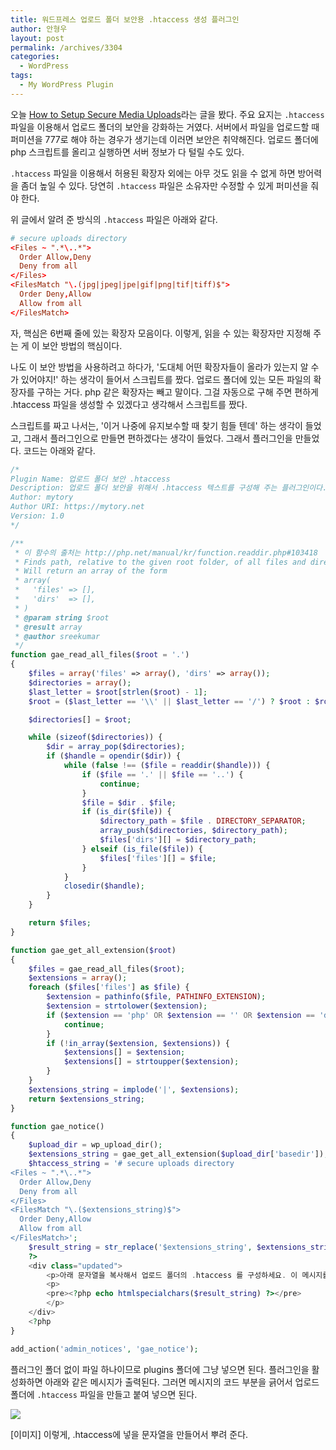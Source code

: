 ```yaml
---
title: 워드프레스 업로드 폴더 보안용 .htaccess 생성 플러그인
author: 안형우
layout: post
permalink: /archives/3304
categories:
  - WordPress
tags:
  - My WordPress Plugin
---
```

오늘 [How to Setup Secure Media Uploads][1]라는 글을 봤다. 주요 요지는 `.htaccess` 파일을 이용해서 업로드 폴더의 보안을 강화하는 거였다. 서버에서 파일을 업로드할 때 퍼미션을 777로 해야 하는 경우가 생기는데 이러면 보안은 취약해진다. 업로드 폴더에 php 스크립트를 올리고 실행하면 서버 정보가 다 털릴 수도 있다. 

`.htaccess` 파일을 이용해서 허용된 확장자 외에는 아무 것도 읽을 수 없게 하면 방어력을 좀더 높일 수 있다. 당연히 `.htaccess` 파일은 소유자만 수정할 수 있게 퍼미션을 줘야 한다. 

위 글에서 알려 준 방식의 `.htaccess` 파일은 아래와 같다.

~~~ conf
# secure uploads directory
<Files ~ ".*\..*">
  Order Allow,Deny
  Deny from all
</Files>
<FilesMatch "\.(jpg|jpeg|jpe|gif|png|tif|tiff)$">
  Order Deny,Allow
  Allow from all
</FilesMatch>
~~~

자, 핵심은 6번째 줄에 있는 확장자 모음이다. 이렇게, 읽을 수 있는 확장자만 지정해 주는 게 이 보안 방법의 핵심이다.

나도 이 보안 방법을 사용하려고 하다가, '도대체 어떤 확장자들이 올라가 있는지 알 수가 있어야지!' 하는 생각이 들어서 스크립트를 짰다. 업로드 폴더에 있는 모든 파일의 확장자를 구하는 거다. php 같은 확장자는 빼고 말이다. 그걸 자동으로 구해 주면 편하게 .htaccess 파일을 생성할 수 있겠다고 생각해서 스크립트를 짰다. 

스크립트를 짜고 나서는, '이거 나중에 유지보수할 때 찾기 힘들 텐데' 하는 생각이 들었고, 그래서 플러그인으로 만들면 편하겠다는 생각이 들었다. 그래서 플러그인을 만들었다. 코드는 아래와 같다.

~~~ php
/*
Plugin Name: 업로드 폴더 보안 .htaccess
Description: 업로드 폴더 보안을 위해서 .htaccess 텍스트를 구성해 주는 플러그인이다. 활성화하면 노티스로 뿌려 준다. 필요할 때 활성화해서 메시지를 보고, 메시지를 바탕으로 업로드 폴더의 .htaccess 파일을 구성한 뒤, 플러그인을 비활성화하면 된다.  
Author: mytory
Author URI: https://mytory.net
Version: 1.0
*/

/**
 * 이 함수의 출처는 http://php.net/manual/kr/function.readdir.php#103418
 * Finds path, relative to the given root folder, of all files and directories in the given directory and its sub-directories non recursively.
 * Will return an array of the form
 * array(
 *   'files' => [],
 *   'dirs'  => [],
 * )
 * @param string $root
 * @result array
 * @author sreekumar
 */
function gae_read_all_files($root = '.')
{
    $files = array('files' => array(), 'dirs' => array());
    $directories = array();
    $last_letter = $root[strlen($root) - 1];
    $root = ($last_letter == '\\' || $last_letter == '/') ? $root : $root . DIRECTORY_SEPARATOR;

    $directories[] = $root;

    while (sizeof($directories)) {
        $dir = array_pop($directories);
        if ($handle = opendir($dir)) {
            while (false !== ($file = readdir($handle))) {
                if ($file == '.' || $file == '..') {
                    continue;
                }
                $file = $dir . $file;
                if (is_dir($file)) {
                    $directory_path = $file . DIRECTORY_SEPARATOR;
                    array_push($directories, $directory_path);
                    $files['dirs'][] = $directory_path;
                } elseif (is_file($file)) {
                    $files['files'][] = $file;
                }
            }
            closedir($handle);
        }
    }

    return $files;
}

function gae_get_all_extension($root)
{
    $files = gae_read_all_files($root);
    $extensions = array();
    foreach ($files['files'] as $file) {
        $extension = pathinfo($file, PATHINFO_EXTENSION);
        $extension = strtolower($extension);
        if ($extension == 'php' OR $extension == '' OR $extension == 'ds_store' OR $extension == 'htaccess') {
            continue;
        }
        if (!in_array($extension, $extensions)) {
            $extensions[] = $extension;
            $extensions[] = strtoupper($extension);
        }
    }
    $extensions_string = implode('|', $extensions);
    return $extensions_string;
}

function gae_notice()
{
    $upload_dir = wp_upload_dir();
    $extensions_string = gae_get_all_extension($upload_dir['basedir']);
    $htaccess_string = '# secure uploads directory
<Files ~ ".*\..*">
  Order Allow,Deny
  Deny from all
</Files>
<FilesMatch "\.($extensions_string)$">
  Order Deny,Allow
  Allow from all
</FilesMatch>';
    $result_string = str_replace('$extensions_string', $extensions_string, $htaccess_string);
    ?>
    <div class="updated">
        <p>아래 문자열을 복사해서 업로드 폴더의 .htaccess 를 구성하세요. 이 메시지를 그만 보이게 하려면 ‘업로드 폴더 보안 .htaccess’ 플러그인을 비활성화하세요.</p>
        <p>
        <pre><?php echo htmlspecialchars($result_string) ?></pre>
        </p>
    </div>
    <?php
}

add_action('admin_notices', 'gae_notice');
~~~

플러그인 폴더 없이 파일 하나이므로 plugins 폴더에 그냥 넣으면 된다. 플러그인을 활성화하면 아래와 같은 메시지가 출력된다. 그러면 메시지의 코드 부분을 긁어서 업로드 폴더에 `.htaccess` 파일을 만들고 붙여 넣으면 된다.

![](/uploads/legacy/get-all-extensions-plugin.png)

[이미지] 이렇게, .htaccess에 넣을 문자열을 만들어서 뿌려 준다.

[1]: http://digwp.com/2012/09/secure-media-uploads/
